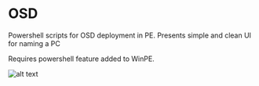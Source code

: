 # OSD
Powershell scripts for OSD deployment in PE. Presents simple and clean UI for naming a PC

Requires powershell feature added to WinPE. 


![alt text](https://1.bp.blogspot.com/-Ux-u5XxNGXE/WbajKn28lfI/AAAAAAAAJko/rB2X5Cq7f-stOUXp_L8Mrdaz-lMAQVCHgCLcBGAs/s1600/OSDComputerName.png)

